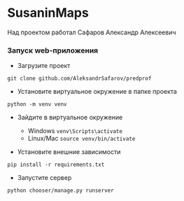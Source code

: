 # SusaninMaps
<p>Над проектом работал Сафаров Александр Алексеевич</p>

### Запуск web-приложения
- Загрузите проект
```
git clone github.com/AleksandrSafarov/predprof
```
- Установите виртуальное окружение в папке проекта
```
python -m venv venv
```
- Зайдите в виртуальное окружение

  - Windows
  ```venv\Scripts\activate```
  - Linux/Mac
  ```source venv/bin/activate```
- Установите внешние зависимости
```
pip install -r requirements.txt
```
- Запустите сервер
```
python chooser/manage.py runserver
```
